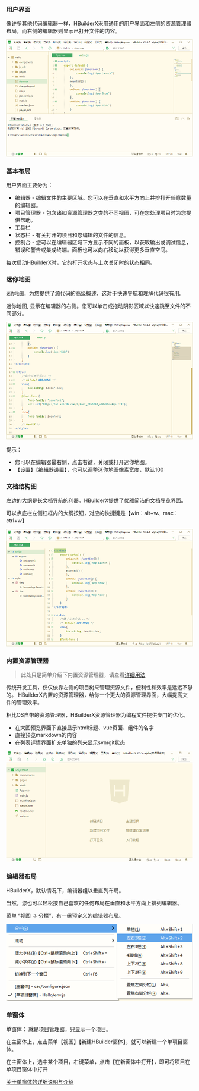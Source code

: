 ### 用户界面

像许多其他代码编辑器一样，HBuilderX采用通用的用户界面和左侧的资源管理器布局，而右侧的编辑器则显示已打开文件的内容。 

<img src="/static/snapshots/tutorial/HBuilderX.png" style="zoom:90%" />

### 基本布局

用户界面主要分为：

* 编辑器 - 编辑文件的主要区域。您可以在垂直和水平方向上并排打开任意数量的编辑器。
* 项目管理器 - 包含诸如资源管理器之类的不同视图，可在您处理项目时为您提供帮助。
* 工具栏
* 状态栏 - 有关打开的项目和您编辑的文件的信息。
* 控制台 - 您可以在编辑器区域下方显示不同的面板，以获取输出或调试信息，错误和警告或集成终端。面板也可以向右移动以获得更多垂直空间。

每次启动HBuilderX时，它的打开状态与上次关闭时的状态相同。

### 迷你地图

`迷你地图`，为您提供了源代码的高级概述，这对于快速导航和理解代码很有用。

迷你地图, 显示在编辑器的右侧。您可以单击或拖动阴影区域以快速跳至文件的不同部分。

<img src="/static/snapshots/tutorial/minimap.png" style="zoom:90%" />

提示：
- 您可以在编辑器最右侧，点击右键，关闭或打开迷你地图。
- 【设置】【编辑器设置】，也可以调整迷你地图像素宽度，默认100

### 文档结构图

左边的大纲是长文档导航的利器。HBuilderX提供了优雅简洁的文档导览界面。

可以点底栏左侧红框内的大纲按钮，对应的快捷键是【win：alt+w、mac：ctrl+w】

<img src="/static/snapshots/tutorial/outline.png" style="zoom:90%" />

### 内置资源管理器

> 此处只是简单介绍下内置资源管理器，请查看[详细用法](Tutorial/UserGuide/built-in-explorer)

传统开发工具，仅仅依靠左侧的项目树来管理资源文件，便利性和效率是远远不够的。
HBuilderX内置的资源管理器，给你一个更大的资源管理界面，大幅提高文件的管理效率。

相比OS自带的资源管理器，HBuilderX资源管理器为编程文件提供专门的优化。

- 在大图预览界面下直接显示html标题、vue页面、组件的名字
- 直接预览markdown的内容
- 在列表详情界面扩充单独的列来显示svn/git状态

<img src="/static/snapshots/tutorial/explorer/explorer.gif" style="zoom:98%" />

### 编辑器布局

HBuilderX，默认情况下，编辑器组以垂直列布局。

当然，您也可以轻松按自己喜欢的任何布局在垂直和水平方向上排列编辑器。

菜单 “视图 -> 分栏”，有一组预定义的编辑器布局。

<img src="/static/snapshots/tutorial/subfield.png" style="zoom:98%" />

### 单窗体

单窗体： 就是项目管理器，只显示一个项目。

在主窗体上，点击菜单【视图】【新建HBuilder窗体】，就可以新建一个单项目窗体。

在主窗体上，选中某个项目，右键菜单，点击【在新窗体中打开】，即可将项目在单项目窗体中打开

[关于单窗体的详细说明与介绍](/Tutorial/UserGuide/multi-window)